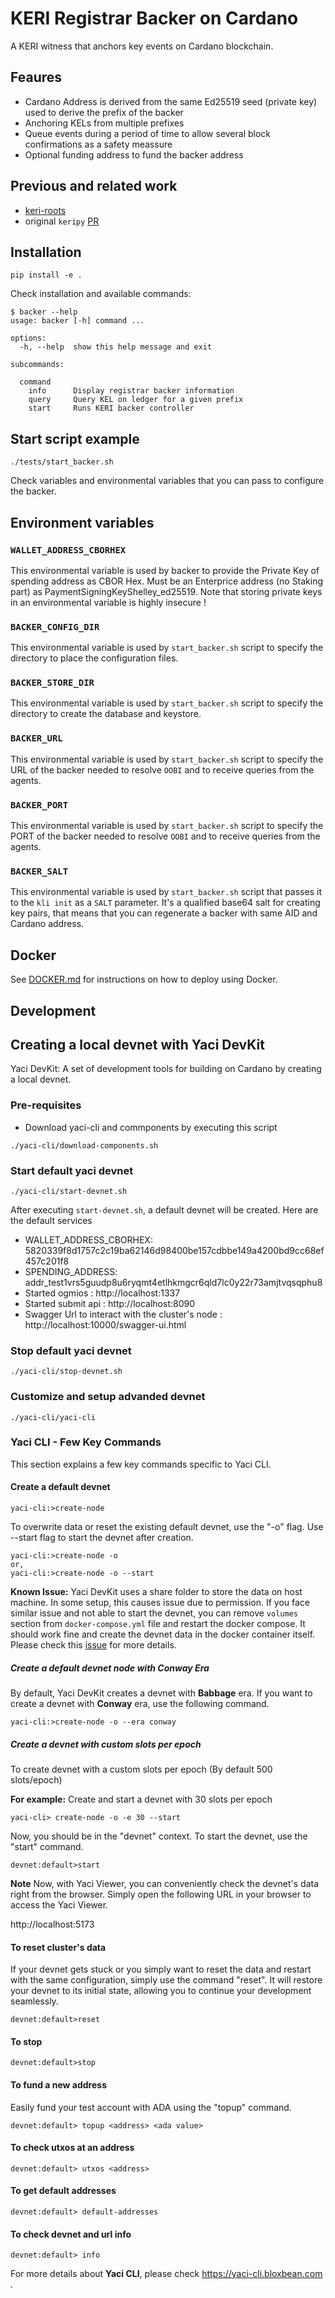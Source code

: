 # KERI Registrar Backer on Cardano
A KERI witness that anchors key events on Cardano blockchain.

## Feaures
* Cardano Address is derived from the same Ed25519 seed (private key) used to derive the prefix of the backer
* Anchoring KELs from multiple prefixes
* Queue events during a period of time to allow several block confirmations as a safety meassure
* Optional funding address to fund the backer address

## Previous and related work
*  [keri-roots](https://github.com/roots-id/keri-roots)
* original `keripy` [PR](https://github.com/WebOfTrust/keripy/pull/418)

## Installation
```
pip install -e .
```
Check installation and available commands:
```
$ backer --help
usage: backer [-h] command ...

options:
  -h, --help  show this help message and exit

subcommands:

  command
    info      Display registrar backer information
    query     Query KEL on ledger for a given prefix
    start     Runs KERI backer controller
```

## Start script example
```
./tests/start_backer.sh
```
Check variables and environmental variables that you can pass to configure the backer.

## Environment variables
### `WALLET_ADDRESS_CBORHEX`
 This environmental variable is used by backer to provide the Private Key of spending address as CBOR Hex. Must be an Enterprice address (no Staking part) as PaymentSigningKeyShelley_ed25519. Note that storing private keys in an environmental variable is highly insecure !

### `BACKER_CONFIG_DIR`
This environmental variable is used by `start_backer.sh` script to specify the directory to place the configuration files.

### `BACKER_STORE_DIR`
This environmental variable is used by `start_backer.sh` script to specify the directory to create the database and keystore.

### `BACKER_URL`
This environmental variable is used by `start_backer.sh` script to specify the URL of the backer needed to resolve `OOBI` and to receive queries from the agents.

### `BACKER_PORT`
This environmental variable is used by `start_backer.sh` script to specify the PORT of the backer needed to resolve `OOBI` and to receive queries from the agents.

### `BACKER_SALT`
This environmental variable is used by `start_backer.sh` script that passes it to the `kli init` as a `SALT` parameter. It's a qualified base64 salt for creating key pairs, that means that you can regenerate a backer with same AID and Cardano address.


## Docker
See [DOCKER.md](docker.md) for instructions on how to deploy using Docker.


## Development

## Creating a local devnet with Yaci DevKit
Yaci DevKit: A set of development tools for building on Cardano by creating a local devnet.

### Pre-requisites

- Download yaci-cli and commponents by executing this script

```
./yaci-cli/download-components.sh
```

### Start default yaci devnet

```
./yaci-cli/start-devnet.sh
```
After executing `start-devnet.sh`, a default devnet will be created. Here are the default services
- WALLET_ADDRESS_CBORHEX: 5820339f8d1757c2c19ba62146d98400be157cdbbe149a4200bd9cc68ef457c201f8
- SPENDING_ADDRESS: addr_test1vrs5guudp8u6ryqmt4etlhkmgcr6qld7lc0y22r73amjtvqsqphu8
- Started ogmios : http://localhost:1337
- Started submit api : http://localhost:8090
- Swagger Url to interact with the cluster's node : http://localhost:10000/swagger-ui.html

### Stop default yaci devnet

```
./yaci-cli/stop-devnet.sh
```

### Customize and setup advanded devnet

```
./yaci-cli/yaci-cli
```

### Yaci CLI - Few Key Commands

This section explains a few key commands specific to Yaci CLI.

#### Create a default devnet

```
yaci-cli:>create-node
```
To overwrite data or reset the existing default devnet, use the "-o" flag.
Use --start flag to start the devnet after creation.

```
yaci-cli:>create-node -o
or,
yaci-cli:>create-node -o --start
```

**Known Issue:** Yaci DevKit uses a share folder to store the data on host machine. In some setup, this causes issue due to permission.
If you face similar issue and not able to start the devnet, you can remove ``volumes`` section from ``docker-compose.yml`` file and restart the docker compose.
It should work fine and create the devnet data in the docker container itself. Please check this [issue](https://github.com/bloxbean/yaci-devkit/issues/11) for more details.

##### Create a default devnet node with Conway Era

By default, Yaci DevKit creates a devnet with **Babbage** era. If you want to create a devnet with **Conway** era, use the following command.

```
yaci-cli:>create-node -o --era conway
```

##### Create a devnet with custom slots per epoch
To create devnet with a custom slots per epoch (By default 500 slots/epoch)

**For example:** Create and start a devnet with 30 slots per epoch

```
yaci-cli> create-node -o -e 30 --start

```

Now, you should be in the "devnet" context. To start the devnet, use the "start" command.

```
devnet:default>start
```

**Note** Now, with Yaci Viewer, you can conveniently check the devnet's data right from the browser. Simply open the following URL
in your browser to access the Yaci Viewer.

http://localhost:5173

#### To reset cluster's data

If your devnet gets stuck or you simply want to reset the data and restart with the same configuration, simply use the command "reset".
It will restore your devnet to its initial state, allowing you to continue your development seamlessly.

```
devnet:default>reset
```

#### To stop

```
devnet:default>stop
```

#### To fund a new address

Easily fund your test account with ADA using the "topup" command.

```shell
devnet:default> topup <address> <ada value>
```

#### To check utxos at an address

```shell
devnet:default> utxos <address>
```

#### To get default addresses

```shell
devnet:default> default-addresses
```

#### To check devnet and url info

```shell
devnet:default> info
```

For more details about **Yaci CLI**, please check https://yaci-cli.bloxbean.com .